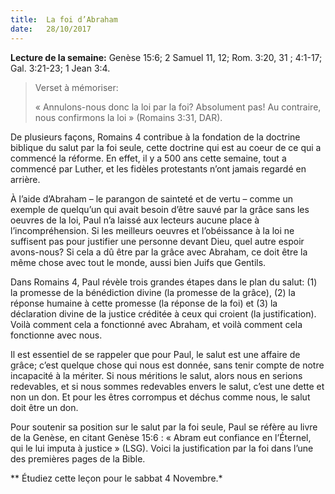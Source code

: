 ```yaml
---
title:  La foi d’Abraham
date:   28/10/2017
---
```


**Lecture de la semaine:** Genèse 15:6; 2 Samuel 11, 12; Rom. 3:20, 31 ; 4:1-17; Gal. 3:21-23; 1 Jean 3:4. 

> <p>Verset à mémoriser:</p> « Annulons-nous donc la loi par la foi? Absolument pas! Au contraire, nous confirmons la loi » (Romains 3:31, DAR).

De plusieurs façons, Romains 4 contribue à la fondation de la doctrine biblique du salut par la foi seule, cette doctrine qui est au coeur de ce qui a commencé la réforme. En effet, il y a 500 ans cette semaine, tout a commencé par Luther, et les fidèles protestants n’ont jamais regardé en arrière.

À l’aide d’Abraham – le parangon de sainteté et de vertu – comme un exemple de quelqu’un qui avait besoin d’être sauvé par la grâce sans les oeuvres de la loi, Paul n’a laissé aux lecteurs aucune place à l’incompréhension. Si les meilleurs oeuvres et l’obéissance à la loi ne suffisent pas pour justifier une personne devant Dieu, quel autre espoir avons-nous? Si cela a dû être par la grâce avec Abraham, ce doit être la même chose avec tout le monde, aussi bien Juifs que Gentils.

Dans Romains 4, Paul révèle trois grandes étapes dans le plan du salut: (1) la promesse de la bénédiction divine (la promesse de la grâce), (2) la réponse humaine à cette promesse (la réponse de la foi) et (3) la déclaration divine de la justice créditée à ceux qui croient (la justification). Voilà comment cela a fonctionné avec Abraham, et voilà comment cela fonctionne avec nous. 

Il est essentiel de se rappeler que pour Paul, le salut est une affaire de grâce; c’est quelque chose qui nous est donnée, sans tenir compte de notre incapacité à la mériter. Si nous méritions le salut, alors nous en serions redevables, et si nous sommes redevables envers le salut, c’est une dette et non un don. Et pour les êtres corrompus et déchus comme nous, le salut doit être un don.

Pour soutenir sa position sur le salut par la foi seule, Paul se réfère au livre de la Genèse, en citant Genèse 15:6 : « Abram eut confiance en l’Éternel, qui le lui imputa à justice » (LSG). Voici la justification par la foi dans l’une des premières pages de la Bible. 

** Étudiez cette leçon pour le sabbat 4 Novembre.*
